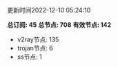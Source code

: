 更新时间2022-12-10 05:24:10

**总订阅: 45**
**总节点: 708**
**有效节点: 142**
- v2ray节点: 135
- trojan节点: 6
- ss节点: 1

